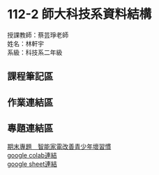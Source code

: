 # 112-2 師大科技系資料結構<br>
授課教師：蔡芸琤老師<br>
姓名：林軒宇<br>
系級：科技系二年級<br>
## 課程筆記區
## 作業連結區
## 專題連結區
[期末專題＿智能家電改善青少年壞習慣](https://github.com/ethanlin1126/DS/blob/main/%E6%99%BA%E8%83%BD%E5%AE%B6%E9%9B%BB_%E9%9D%92%E5%B0%91%E5%B9%B4.ipynb)<br>
[google colab連結](https://colab.research.google.com/drive/1PGRkGe_Pj9mGePHu_de3hOsz_6pHqKYb#scrollTo=yBXLAZWTOE9X)<br>
[google sheet連結](https://docs.google.com/spreadsheets/d/16NhAOWn_yq4i3WssKDXiHmqfN6mCyzqN6O7jFXVFqeQ/edit#gid=0)
